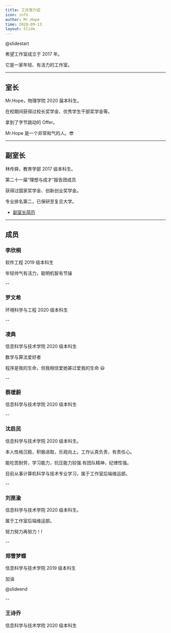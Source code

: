 ```yaml
---
title: 工作室介绍
icon: info
author: Mr.Hope
time: 2020-09-13
layout: Slide
---
```


@slidestart

希望工作室成立于 2017 年。

它是一家年轻、有活力的工作室。

---

## 室长

Mr.Hope，物理学院 2020 届本科生。

在校期间获得过校长奖学金、优秀学生干部奖学金等。

拿到了字节跳动的 Offer。

Mr.Hope 是一个非常和气的人。😎

---

## 副室长

林传舜，教育学部 2017 级本科生。

第二十一届“理想与成才”报告团成员

获得过国家奖学金、创新创业奖学金。

专业排名第二，已保研至复旦大学。

- [副室长简历](/file/林传舜简历.pdf)

---

## 成员

### 李欣桐

软件工程 2019 级本科生

年轻帅气有活力，聪明机智有节操

--

### 罗文希

环境科学与工程 2020 级本科生

--

### 凌典

信息科学与技术学院 2020 级本科生

数学与算法爱好者

程序是我的生命，但我相信爱她甚过爱我的生命 😃

--

### 蔡瑷蔚

信息科学与技术学院 2020 级本科生

--

### 沈启民

信息科学与技术学院 2020 级本科生。

本人性格沉稳，积极进取，乐观向上。工作认真负责，有责任心。

能吃苦耐劳，学习能力，抗压能力较强.有团队精神，纪律性强。

目前从事计算机科学与技术专业学习，属于工作室后端维运部。

--

### 刘苠渝

信息科学与技术学院 2020 级本科生。

属于工作室后端维运部。

努力努力再努力！!

--

### 郑雪梦蝶

信息科学与技术学院 2019 级本科生

加油

@slideend

--

### 王诗乔

信息科学与技术学院 2020 级本科生
